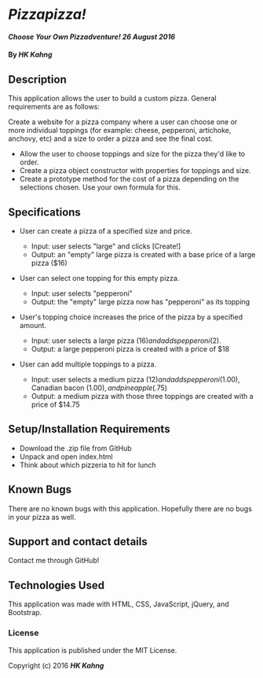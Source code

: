 # _Pizzapizza!_

#### _Choose Your Own Pizzadventure! 26 August 2016_

#### By _**HK Kahng**_

## Description

This application allows the user to build a custom pizza. General requirements are as follows:

Create a website for a pizza company where a user can choose one or more individual toppings (for example: cheese, pepperoni, artichoke, anchovy, etc) and a size to order a pizza and see the final cost.

* Allow the user to choose toppings and size for the pizza they'd like to order.
* Create a pizza object constructor with properties for toppings and size.
* Create a prototype method for the cost of a pizza depending on the selections chosen. Use your own formula for this.

## Specifications

* User can create a pizza of a specified size and price.
  * Input: user selects "large" and clicks [Create!]
  * Output: an "empty" large pizza is created with a base price of a large pizza ($16)

* User can select one topping for this empty pizza.
  * Input: user selects "pepperoni"
  * Output: the "empty" large pizza now has "pepperoni" as its topping

* User's topping choice increases the price of the pizza by a specified amount.
  * Input: user selects a large pizza ($16) and adds pepperoni ($2).
  * Output: a large pepperoni pizza is created with a price of $18

* User can add multiple toppings to a pizza.
  * Input: user selects a medium pizza ($12) and adds pepperoni ($1.00), Canadian bacon ($1.00), and pineapple ($.75)
  * Output: a medium pizza with those three toppings are created with a price of $14.75

## Setup/Installation Requirements

* Download the .zip file from GitHub
* Unpack and open index.html
* Think about which pizzeria to hit for lunch

## Known Bugs

There are no known bugs with this application. Hopefully there are no bugs in your pizza as well.

## Support and contact details

Contact me through GitHub!

## Technologies Used

This application was made with HTML, CSS, JavaScript, jQuery, and Bootstrap.

### License

This application is published under the MIT License.

Copyright (c) 2016 **_HK Kahng_**
